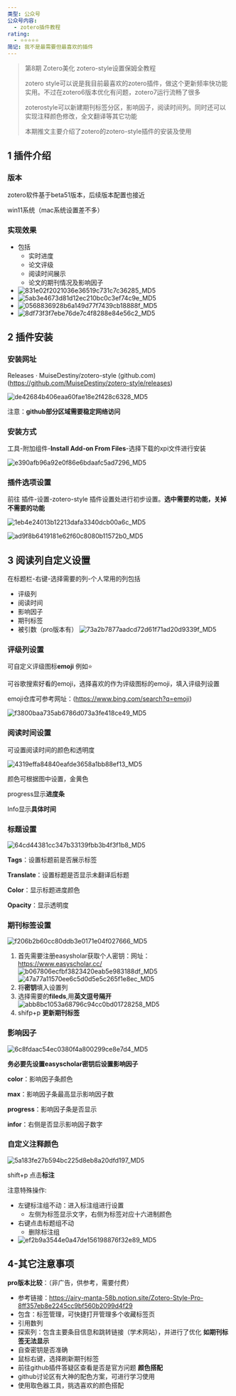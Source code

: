 ```yaml
---
类型: 公众号
公众号内容:
  - zotero插件教程
rating:
  - ⭐⭐⭐⭐⭐
简记: 我不是最需要但最喜欢的插件
---
```


>第8期 Zotero美化 zotero-style设置保姆全教程
>
>zotero style可以说是我目前最喜欢的zotero插件，做这个更新频率快功能实用。不过在zotero6版本优化有问题，zotero7运行流畅了很多
>
>zoterostyle可以新建期刊标签分区，影响因子，阅读时间列。同时还可以实现注释颜色修改，全文翻译等其它功能
>
>本期推文主要介绍了zotero的zotero-style插件的安装及使用

## 1 插件介绍

### 版本

zotero软件基于beta51版本，后续版本配置也接近

win11系统（mac系统设置差不多）

### 实现效果

- 包括
	- 实时进度
	- 论文评级
	- 阅读时间展示
	- 论文的期刊情况及影响因子
- ![831e02f2021036e36519c731c7c36285_MD5](https://pic-go-42.oss-cn-guangzhou.aliyuncs.com/img/831e02f2021036e36519c731c7c36285_MD5.png)
- ![5ab3e4673d81d12ec210bc0c3ef74c9e_MD5](https://pic-go-42.oss-cn-guangzhou.aliyuncs.com/img/5ab3e4673d81d12ec210bc0c3ef74c9e_MD5.png)
- ![0568836928b6a149d77f7439cb18888f_MD5](https://pic-go-42.oss-cn-guangzhou.aliyuncs.com/img/0568836928b6a149d77f7439cb18888f_MD5.png)
- ![8df73f3f7ebe76de7c4f8288e84e56c2_MD5](https://pic-go-42.oss-cn-guangzhou.aliyuncs.com/img/8df73f3f7ebe76de7c4f8288e84e56c2_MD5.png)

## 2 插件安装

### 安装网址

Releases · MuiseDestiny/zotero-style (github.com)(https://github.com/MuiseDestiny/zotero-style/releases)

![de42684b406eaa60fae18e2f428c6328_MD5](https://pic-go-42.oss-cn-guangzhou.aliyuncs.com/img/de42684b406eaa60fae18e2f428c6328_MD5.png)

注意：**github部分区域需要稳定网络访问**

### 安装方式

工具-附加组件-**Install Add-on From Files**-选择下载的xpi文件进行安装

![e390afb96a92e0f86e6bdaafc5ad7296_MD5](https://pic-go-42.oss-cn-guangzhou.aliyuncs.com/img/e390afb96a92e0f86e6bdaafc5ad7296_MD5.png)

### 插件选项设置

前往 插件-设置-zotero-style 插件设置处进行初步设置。**选中需要的功能，关掉不需要的功能**

![1eb4e24013b12213dafa3340dcb00a6c_MD5](https://pic-go-42.oss-cn-guangzhou.aliyuncs.com/img/1eb4e24013b12213dafa3340dcb00a6c_MD5.png)

![ad9f8b6419181e62f60c8080b11572b0_MD5](https://pic-go-42.oss-cn-guangzhou.aliyuncs.com/img/ad9f8b6419181e62f60c8080b11572b0_MD5.png)

## 3 阅读列自定义设置

在标题栏-右键-选择需要的列-个人常用的列包括

- 评级列
- 阅读时间
- 影响因子
- 期刊标签
- 被引数（pro版本有）
![73a2b7877aadcd72d61f71ad20d9339f_MD5](https://pic-go-42.oss-cn-guangzhou.aliyuncs.com/img/73a2b7877aadcd72d61f71ad20d9339f_MD5.png)

### 评级列设置

可自定义评级图标**emoji** 例如⭐

可谷歌搜索好看的emoji，选择喜欢的作为评级图标的emoji，填入评级列设置

emoji仓库可参考网址：(https://www.bing.com/search?q=emoji)

![f3800baa735ab6786d073a3fe418ce49_MD5](https://pic-go-42.oss-cn-guangzhou.aliyuncs.com/img/f3800baa735ab6786d073a3fe418ce49_MD5.png)

### 阅读时间设置

可设置阅读时间的颜色和透明度

![4319effa84840eafde3658a1bb88ef13_MD5](https://pic-go-42.oss-cn-guangzhou.aliyuncs.com/img/4319effa84840eafde3658a1bb88ef13_MD5.png)

颜色可根据图中设置，金黄色

progress显示**进度条**

Info显示**具体时间**

### 标题设置

![64cd44381cc347b33139fbb3b4f3f1b8_MD5](https://pic-go-42.oss-cn-guangzhou.aliyuncs.com/img/64cd44381cc347b33139fbb3b4f3f1b8_MD5.png)

**Tags**：设置标题前是否展示标签

**Translate**：设置标题是否显示未翻译后标题

**Color**：显示标题进度颜色

**Opacity**：显示透明度

### 期刊标签设置

![f206b2b60cc80ddb3e0171e04f027666_MD5](https://pic-go-42.oss-cn-guangzhou.aliyuncs.com/img/f206b2b60cc80ddb3e0171e04f027666_MD5.png)

1. 首先需要注册easysholar获取个人密钥：网址：https://www.easyscholar.cc/
![b067806ecfbf3823420eab5e983188df_MD5](https://pic-go-42.oss-cn-guangzhou.aliyuncs.com/img/b067806ecfbf3823420eab5e983188df_MD5.png)
![47a77a11570ee6c5d0d5e5c265f1e8ec_MD5](https://pic-go-42.oss-cn-guangzhou.aliyuncs.com/img/47a77a11570ee6c5d0d5e5c265f1e8ec_MD5.png)
2. 将**密钥**填入设置列
3. 选择需要的**fileds**,用**英文逗号隔开**
![abb8bc1053a68796c94cc0bd01728258_MD5](https://pic-go-42.oss-cn-guangzhou.aliyuncs.com/img/abb8bc1053a68796c94cc0bd01728258_MD5.png)
4. shifp+p **更新期刊标签**

### 影响因子

![6c8fdaac54ec0380f4a800299ce8e7d4_MD5](https://pic-go-42.oss-cn-guangzhou.aliyuncs.com/img/6c8fdaac54ec0380f4a800299ce8e7d4_MD5.png)

**务必要先设置easyscholar密钥后设置影响因子**

**color**：影响因子条颜色

**max**：影响因子条最高显示影响因子数

**progress**：影响因子条是否显示

**infor**：右侧是否显示影响因子数字

### 自定义注释颜色

![5a183fe27b594bc225d8eb8a20dfd197_MD5](https://pic-go-42.oss-cn-guangzhou.aliyuncs.com/img/5a183fe27b594bc225d8eb8a20dfd197_MD5.png)

shift+p 点击**标注**

注意特殊操作:

- 左键标注组不动：进入标注组进行设置
	- 左侧为标签显示文字，右侧为标签对应十六进制颜色
- 右键点击标题组不动
	- 删除标注组
- ![ef2b9a3544e0a47de156198876f32e89_MD5](https://pic-go-42.oss-cn-guangzhou.aliyuncs.com/img/ef2b9a3544e0a47de156198876f32e89_MD5.png)

## 4-其它注意事项

**pro版本比较**：（非广告，供参考，需要付费）
- 参考链接：https://airy-manta-58b.notion.site/Zotero-Style-Pro-8ff357eb8e2245cc9bf560b2099d4f29
- 包含：标签管理，可快捷打开管理多个收藏标签页
- 引用数列
- 探索列：包含主要条目信息和跳转链接（学术网站），并进行了优化
**如期刊标签无法显示**
- 自查密钥是否准确
- 鼠标右键，选择刷新期刊标签
- 前往github插件答疑区查看是否是官方问题
**颜色搭配**
- github讨论区有大神的配色方案，可进行学习使用
- 使用取色器工具，挑选喜欢的颜色搭配


